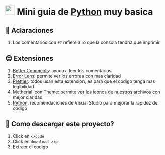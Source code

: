 # <img src="https://upload.wikimedia.org/wikipedia/commons/thumb/c/c3/Python-logo-notext.svg/800px-Python-logo-notext.svg.png" width="30"> Mini guia de <a href="https://www.python.org/downloads/">Python</a> muy basica

## 🤙 Aclaraciones
1. Los comentarios con ```#?``` refiere a lo que la consola tendria que imprimir

## 😍 Extensiones
1. <a href="https://marketplace.visualstudio.com/items?itemName=aaron-bond.better-comments">Better Comments</a>: ayuda a leer los comentarios
2. <a href="https://marketplace.visualstudio.com/items?itemName=usernamehw.errorlens">Error Lens</a>: permite ver los errores con mas claridad
3. <a href="https://marketplace.visualstudio.com/items?itemName=esbenp.prettier-vscode">Prettier</a>: todos usan esta extension, es para que el codigo tenga mas legibilidad
4. <a href="https://marketplace.visualstudio.com/items?itemName=PKief.material-icon-theme">Metherial Icon Theme</a>: permite ver los iconos de nuestros archivos con mejor claridad
4. <a href="https://marketplace.visualstudio.com/items?itemName=ms-python.python">Python</a>: recomendaciones de Visual Studio para mejorar la rapidez del codigo

## 🤔 Como descargar este proyecto?
1. Click en ```<>code```
2. Click en ```download zip```
3. Extraer el codigo